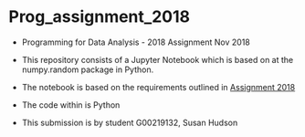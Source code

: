 # Prog_assignment_2018

* Programming for Data Analysis - 2018  Assignment Nov 2018

* This repository consists of a Jupyter Notebook which is based on at the numpy.random package in Python.

* The notebook is based on the requirements outlined in [Assignment 2018](http://localhost:8889/files/assignment%202018%20-%20Programming%20for%20Data%20Analysis.pdf)

* The code within is Python

* This submission is by student G00219132, Susan Hudson




